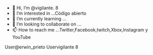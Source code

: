 - 👋 Hi, I’m @vigilante. 8
- 👀 I’m interested in ...Código abierto
- 🌱 I’m currently learning ...
- 💞️ I’m looking to collaborate on ...
- 📫 How to reach me ...Twitter,Facebook,twitch,Xbox,Instagram y YouTube 

<!---
Superuser16/vigilante 8 is a ✨ special ✨ repository because its `README.md` (this file) appears on your GitHub profile.
You can click the Preview link to take a look at your changes.
--->
User@erwin_prieto
Uservigilante 8
